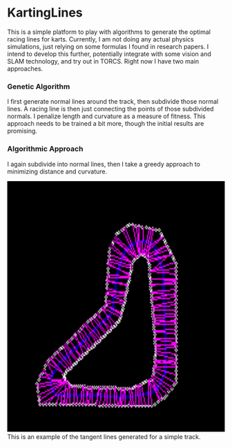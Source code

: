 # KartingLines

This is a simple platform to play with algorithms to generate the optimal racing lines for karts.
Currently, I am not doing any actual physics simulations, just relying on some formulas I found 
in research papers. I intend to develop this further, potentially integrate with some vision and 
SLAM technology, and try out in TORCS. Right now I have two main approaches.

### Genetic Algorithm
I first generate normal lines around the track, then subdivide those normal lines. A racing
line is then just connecting the points of those subdivided normals. I penalize length and
curvature as a measure of fitness. This approach needs to be trained a bit more, though the 
initial results are promising. 

### Algorithmic Approach
I again subdivide into normal lines, then I take a greedy approach to minimizing distance
and curvature. 

![tangent lines](tangents.png)
This is an example of the tangent lines generated for a simple track.
